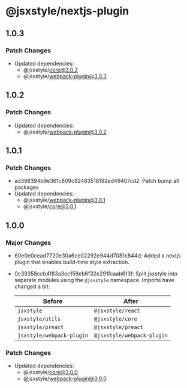 # @jsxstyle/nextjs-plugin

## 1.0.3

### Patch Changes

- Updated dependencies:
  - @jsxstyle/core@3.0.2
  - @jsxstyle/webpack-plugin@3.0.3

## 1.0.2

### Patch Changes

- Updated dependencies:
  - @jsxstyle/webpack-plugin@3.0.2

## 1.0.1

### Patch Changes

- ad398394b9e361c809c82483518192ed49407cd2: Patch bump all packages
- Updated dependencies:
  - @jsxstyle/webpack-plugin@3.0.1
  - @jsxstyle/core@3.0.1

## 1.0.0

### Major Changes

- 60e0e0cead7720e30a6ce02292e944d7081c844d: Added a nextjs plugin that enables build-time style extraction.
- 0c39358ccb4f83a3ec159eb6f32e291fcaab613f: Split jsxstyle into separate modules using the `@jsxstyle` namespace. Imports have changed a bit:

  | Before                    | After                      |
  | ------------------------- | -------------------------- |
  | `jsxstyle`                | `@jsxstyle/react`          |
  | `jsxstyle/utils`          | `@jsxstyle/core`           |
  | `jsxstyle/preact`         | `@jsxstyle/preact`         |
  | `jsxstyle/webpack-plugin` | `@jsxstyle/webpack-plugin` |

### Patch Changes

- Updated dependencies:
  - @jsxstyle/core@3.0.0
  - @jsxstyle/webpack-plugin@3.0.0
